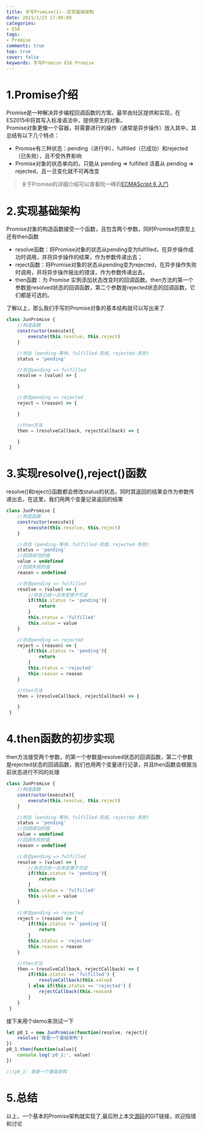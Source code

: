 ```yaml
---
title: 手写Promise(1)--实现基础架构
date: 2021/1/23 17:00:00
categories: 
- ES6
tags: 
- Promise
comments: true
top: true
cover: false
keywords: 手写Promise ES6 Promise
---
```


# 1.Promise介绍

 Promise是一种解决异步编程回调函数的方案。最早由社区提供和实现，在ES2015中将其写入标准语法中，提供原生的对象。  
 Promise对象更像一个容器，将需要进行的操作（通常是异步操作）放入其中，其总结有以下几个特点：  
- Promise有三种状态：pending（进行中）、fulfilled（已成功）和rejected（已失败），且不受外界影响
- Promise对象的状态单向的，只能从 pending => fulfilled 活着从 pending => rejected，且一旦变化就不可再改变
 
 > 关于Promise的详细介绍可以查看阮一峰的[ECMAScript 6 入门](https://es6.ruanyifeng.com/#docs/promise)

# 2.实现基础架构
Promise对象的构造函数接受一个函数，且包含两个参数，同时Promise的原型上还有then函数
- resolve函数：将Promise对象的状态从pending变为fulfilled，在异步操作成功时调用，并将异步操作的结果，作为参数传递出去；
- reject函数：将Promise对象的状态从pending变为rejected，在异步操作失败时调用，并将异步操作报出的错误，作为参数传递出去。
- then函数：为 Promise 实例添加状态改变时的回调函数。then方法的第一个参数是resolved状态的回调函数，第二个参数是rejected状态的回调函数，它们都是可选的。
 
 了解以上，那么我们手写的Promise对象的基本结构就可以写出来了

``` javascript
class JunPromise {
    //构造函数
    constructor(execute){
        execute(this.resolve, this.reject)
    }

    //状态 (pending-等待，fulfilled-完成，rejected-失败)
    status = 'pending'

    //状态pending => fulfilled
    resolve = (value) => {

    }

    //状态pending => rejected
    reject = (reason) => {

    }

    //then方法
    then = (resolveCallback, rejectCallback) => {

    }
 }
```

# 3.实现resolve(),reject()函数

resolve()和reject()函数都会修改status的状态，同时其返回的结果会作为参数传递出去，在这里，我们用两个变量记录返回的结果

``` javascript
class JunPromise {
    //构造函数
    constructor(execute){
        execute(this.resolve, this.reject)
    }

    //状态 (pending-等待，fulfilled-完成，rejected-失败)
    status = 'pending'
    //回调成功的值
    value = undefined
    //回调失败的值
    reason = undefined

    //状态pending => fulfilled
    resolve = (value) => {
		//状态已经一旦改变便不可逆
        if(this.status != 'pending'){
            return
        }
        this.status = 'fulfilled'
        this.value = value
    }

    //状态pending => rejected
    reject = (reason) => {
        if(this.status != 'pending'){
            return
        }
        this.status = 'rejected'
        this.reason = reason
    }

    //then方法
    then = (resolveCallback, rejectCallback) => {

    }
 }
```

# 4.then函数的初步实现

then方法接受两个参数，的第一个参数是resolved状态的回调函数，第二个参数是rejected状态的回调函数，我们也用两个变量进行记录，并且then函数会根据当前状态进行不同的处理

``` javascript
class JunPromise {
    //构造函数
    constructor(execute){
        execute(this.resolve, this.reject)
    }

    //状态 (pending-等待，fulfilled-完成，rejected-失败)
    status = 'pending'
    //回调成功的值
    value = undefined
    //回调失败的值
    reason = undefined

    //状态pending => fulfilled
    resolve = (value) => {
        //状态已经一旦改变便不可逆
        if(this.status != 'pending'){
            return
        }
        this.status = 'fulfilled'
        this.value = value
    }

    //状态pending => rejected
    reject = (reason) => {
        if(this.status != 'pending'){
            return
        }
        this.status = 'rejected'
        this.reason = reason
    }

    //then方法
    then = (resolveCallback, rejectCallback) => {
        if(this.status == 'fulfilled') {
            resolveCallback(this.value)
        } else if(this.status == 'rejected') {
            rejectCallback(this.reason)
        }
    }
 }
```

接下来用个demo来测试一下
```javascript
let p0_1 = new JunPromise(function(resolve, reject){
	resolve('我是一个基础架构')
})
p0_1.then(function(value){
	console.log('p0_1:', value)
})

///p0_1: 我是一个基础架构
```
# 5.总结
以上，一个基本的Promise架构就实现了,最后附上本文[源码](https://github.com/JuneBlueberry/blog-post-code/tree/master/%E6%89%8B%E5%86%99Promise)的GIT链接，欢迎指错和讨论
